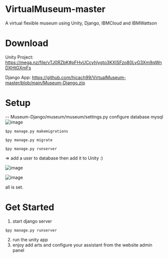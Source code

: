 # VirtualMuseum-master
A virtual flexible museum using Unity, Django, IBMCloud and IBMWattson
# Download
Unity Project: https://mega.nz/file/vTJ0RZbK#pFHvUCcyhlygto3KXISFzo80LyG3Xm9qWnDXHtGXmFs
  
Django App: https://github.com/hicach99/VirtualMuseum-master/blob/main/Museum-Django.zip
# Setup
-- Museum-Django/museum/museum/settings.py
configure database mysql
    ![image](https://user-images.githubusercontent.com/107697556/174339529-57bd301f-311e-4b5a-8440-e3e707efcb4f.png)

    $py manage.py makemigrations

    $py manage.py migrate

    $py manage.py runserver

  => add a user to database then add it to Unity :) 

   ![image](https://user-images.githubusercontent.com/107697556/174319668-6d202952-577d-4861-bcad-a241cf12928a.png)

   ![image](https://user-images.githubusercontent.com/107697556/174319729-a3249055-995a-43ef-87f2-fe9a7ea5dd88.png)

   all is set.
# Get Started

  1. start django server
  
    $py manage.py runserver
    
  2. run the unity app
  3. enjoy add arts and configure your assistant from the website admin panel

